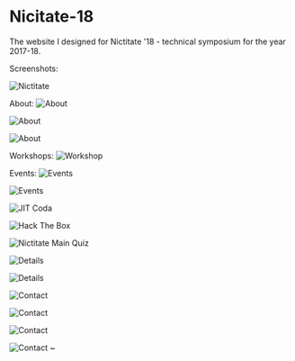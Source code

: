 # Nicitate-18
The website I designed for Nictitate '18 - technical symposium for the year 2017-18.




Screenshots:


![Nictitate](https://user-images.githubusercontent.com/50910834/58417851-bcf97380-80a3-11e9-838b-bd1fa5673c09.png)







About:
 ![About](https://user-images.githubusercontent.com/50910834/58417862-c7b40880-80a3-11e9-9b88-dfd567ab846d.png)
 
 
 
 ![About ](https://user-images.githubusercontent.com/50910834/58417867-cda9e980-80a3-11e9-90bc-472b5f5e8d98.png)
  
 
 
 ![About  ](https://user-images.githubusercontent.com/50910834/58417875-d0a4da00-80a3-11e9-9d9e-66e419a5f3d2.png)
  
 
 
 Workshops:
 ![Workshop](https://user-images.githubusercontent.com/50910834/58417880-d3073400-80a3-11e9-8f6e-4f123ba62e9e.png)  
 
 
 
 Events:
 ![Events](https://user-images.githubusercontent.com/50910834/58417883-d5698e00-80a3-11e9-84cd-06524559d384.png)
  
 
 
 ![Events ](https://user-images.githubusercontent.com/50910834/58417893-d69abb00-80a3-11e9-9336-22fdf794066c.png)
  
 
 
  ![JIT Coda](https://user-images.githubusercontent.com/50910834/58419211-9fc6a400-80a7-11e9-94bf-a68b210bb090.png)
 
 
 
 ![Hack The Box](https://user-images.githubusercontent.com/50910834/58419218-a0f7d100-80a7-11e9-9396-c0077c2125e9.png)
 
 
 
 ![Nictitate Main Quiz](https://user-images.githubusercontent.com/50910834/58419220-a1906780-80a7-11e9-934e-cf8fb2d7d988.png)
 
 
 
  ![Details](https://user-images.githubusercontent.com/50910834/58417894-da2e4200-80a3-11e9-93df-7528263a0768.png)
  
 
 
 ![Details](https://user-images.githubusercontent.com/50910834/58417899-db5f6f00-80a3-11e9-830b-084922585232.png)
  
 
 
 ![Contact](https://user-images.githubusercontent.com/50910834/58417903-dd293280-80a3-11e9-9472-2960a98efe77.png)
  
 
 
 ![Contact](https://user-images.githubusercontent.com/50910834/58417904-de5a5f80-80a3-11e9-8b8d-aed6916faa52.png)
  
 
 
 ![Contact](https://user-images.githubusercontent.com/50910834/58417906-df8b8c80-80a3-11e9-878e-9509dd27b017.png)
 
 
 
 ![Contact](https://user-images.githubusercontent.com/50910834/58417908-e0242300-80a3-11e9-9126-b07b04016e57.png)
~                                                                                                        
